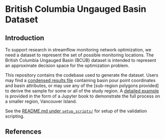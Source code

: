 # British Columbia Ungauged Basin Dataset

## Introduction

To support research in streamflow monitoring network optimization, we need a dataset to represent the set of possible monitoring locations.  The British Columbia Ungauged Basin (BCUB) dataset is intended to represent an approximate decision space for the optimization problem.  

This repository contains the codebase used to generate the dataset.  Users may find a [condensed results file]() containing basin pour point coordinates and basin attributes, or may use any of the [sub-region polygons provided] to derive the sample for some or all of the study region.  A [detailed example]() is provided in the form of a Jupyter book to demonstrate the full process on a smaller region, Vancouver Island.

See the [README.md under `setup_scripts/`](https://github.com/dankovacek/bcub/tree/main/setup_scripts) for setup of the validation scripting.

## References
